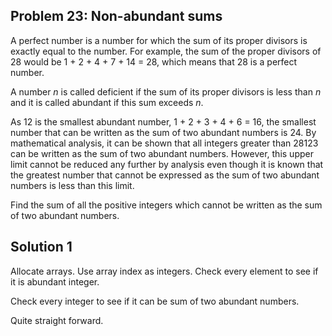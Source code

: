 ## Problem 23: Non-abundant sums

A perfect number is a number for which the sum of its proper divisors is
exactly equal to the number. For example, the sum of the proper divisors of 28
would be 1 + 2 + 4 + 7 + 14 = 28, which means that 28 is a perfect number.

A number $n$ is called deficient if the sum of its proper divisors is less
than $n$ and it is called abundant if this sum exceeds $n$.

As 12 is the smallest abundant number, 1 + 2 + 3 + 4 + 6 = 16, the smallest
number that can be written as the sum of two abundant numbers is 24. By
mathematical analysis, it can be shown that all integers greater than 28123
can be written as the sum of two abundant numbers. However, this upper limit
cannot be reduced any further by analysis even though it is known that the
greatest number that cannot be expressed as the sum of two abundant numbers is
less than this limit.

Find the sum of all the positive integers which cannot be written as the sum
of two abundant numbers.


## Solution 1

Allocate arrays. Use array index as integers. Check every element to see if it
is abundant integer.

Check every integer to see if it can be sum of two abundant numbers.

Quite straight forward.
